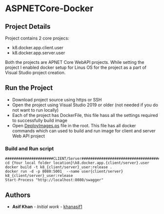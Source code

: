 # ASPNETCore-Docker

## Project Details
Project contains 2 core projecs:

* k8.docker.app.client.user
* k8.docker.app.server.user

Both the projects are APNET Core WebAPI projects. While setting the project I enabled docker setup for Linus OS for the project as a part of Visual Studio project creation.

## Run the Project
* Download project source using https or SSH
* Open the project using Visual Studio 2019 or older (not needed if you do not want to run locally)
* Each of the project has DockerFile, this file hass all the settings required to successfully build image
* Open [DeployImages.ps](https://github.com/khanasif1/ASPNETCore-Docker/blob/master/DeployImages.ps1) file in the root. This file has all docker commands which can used to build and run image for client and server Web API project

### Build and Run script
```
######################CLIENT/Server################################################
cd {Your local folder location}\k8.docker.app.{client/server}.user
docker build -t k8_{client/server}_user:release .
docker run -d -p 8080:5001  --name user{client/server} k8_{client/server}_user:release
Start-Process "http://localhost:8080/swagger"
```
## Authors

* **Asif Khan** - *Initial work* - [khanasif1](https://github.com/khanasif1)
